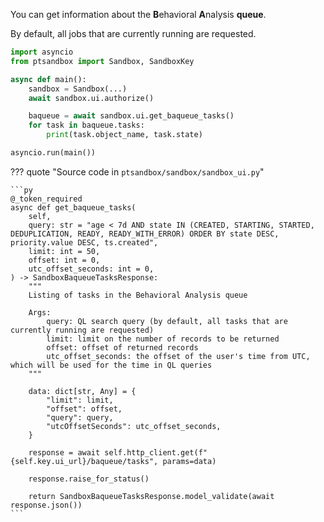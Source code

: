 You can get information about the **B**ehavioral **A**nalysis **queue**.

By default, all jobs that are currently running are requested.

```py title="Code example" hl_lines="9-10"
import asyncio
from ptsandbox import Sandbox, SandboxKey

async def main():
    sandbox = Sandbox(...)
    await sandbox.ui.authorize()

    baqueue = await sandbox.ui.get_baqueue_tasks()
    for task in baqueue.tasks:
        print(task.object_name, task.state)

asyncio.run(main())
```

??? quote "Source code in `ptsandbox/sandbox/sandbox_ui.py`"

    ```py
    @_token_required
    async def get_baqueue_tasks(
        self,
        query: str = "age < 7d AND state IN (CREATED, STARTING, STARTED, DEDUPLICATION, READY, READY_WITH_ERROR) ORDER BY state DESC, priority.value DESC, ts.created",
        limit: int = 50,
        offset: int = 0,
        utc_offset_seconds: int = 0,
    ) -> SandboxBaqueueTasksResponse:
        """
        Listing of tasks in the Behavioral Analysis queue

        Args:
            query: QL search query (by default, all tasks that are currently running are requested)
            limit: limit on the number of records to be returned
            offset: offset of returned records
            utc_offset_seconds: the offset of the user's time from UTC, which will be used for the time in QL queries
        """

        data: dict[str, Any] = {
            "limit": limit,
            "offset": offset,
            "query": query,
            "utcOffsetSeconds": utc_offset_seconds,
        }

        response = await self.http_client.get(f"{self.key.ui_url}/baqueue/tasks", params=data)

        response.raise_for_status()

        return SandboxBaqueueTasksResponse.model_validate(await response.json())
    ```
